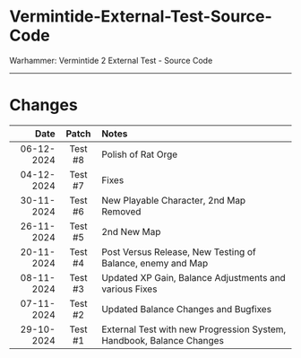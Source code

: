 # Vermintide-External-Test-Source-Code
Warhammer: Vermintide 2 External Test - Source Code


----------------------------------------------------

# Changes

Date        |  Patch  | Notes
----------: | :-----: | :--------------
06-12-2024  | Test #8 | Polish of Rat Orge
04-12-2024  | Test #7 | Fixes
30-11-2024  | Test #6 | New Playable Character, 2nd Map Removed
26-11-2024  | Test #5 | 2nd New Map
20-11-2024  | Test #4 | Post Versus Release, New Testing of Balance, enemy and Map
08-11-2024  | Test #3 | Updated XP Gain, Balance Adjustments and various Fixes
07-11-2024  | Test #2 | Updated Balance Changes and Bugfixes
29-10-2024  | Test #1 | External Test with new Progression System, Handbook, Balance Changes